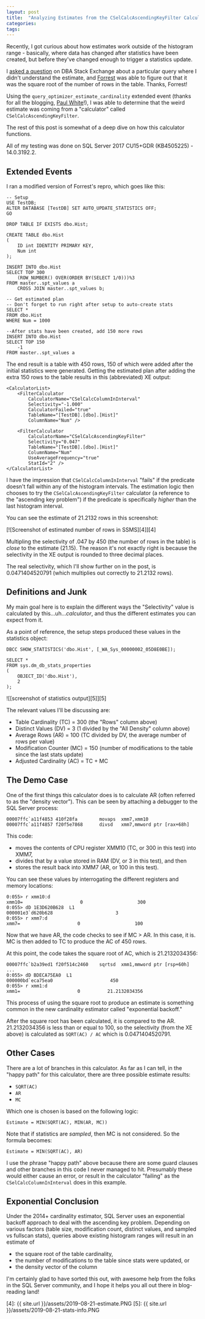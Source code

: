 ```yaml
---
layout: post
title:  "Analyzing Estimates from the CSelCalcAscendingKeyFilter Calculator"
categories: 
tags: 
---
```


Recently, I got curious about how estimates work outside of the histogram range - basically, where data has changed after statistics have been created, but before they've changed enough to trigger a statistics update.

I [asked a question][1] on DBA Stack Exchange about a particular query where I didn't understand the estimate, and [Forrest][2] was able to figure out that it was the square root of the number of rows in the table.  Thanks, Forrest!

Using the `query_optimizer_estimate_cardinality` extended event (thanks for all the blogging, [Paul White][3]!), I was able to determine that the weird estimate was coming from a "calculator" called `CSelCalcAscendingKeyFilter`.

The rest of this post is somewhat of a deep dive on how this calculator functions.  

All of my testing was done on SQL Server 2017 CU15+GDR (KB4505225) - 14.0.3192.2.

## Extended Events

I ran a modified version of Forrest's repro, which goes like this:

    -- Setup
    USE TestDB;
    ALTER DATABASE [TestDB] SET AUTO_UPDATE_STATISTICS OFF;
    GO

    DROP TABLE IF EXISTS dbo.Hist;

    CREATE TABLE dbo.Hist 
    (
        ID int IDENTITY PRIMARY KEY,
        Num int
    );

    INSERT INTO dbo.Hist
    SELECT TOP 300
        (ROW_NUMBER() OVER(ORDER BY(SELECT 1/0)))%3
    FROM master..spt_values a
        CROSS JOIN master..spt_values b;

    -- Get estimated plan
    -- Don't forget to run right after setup to auto-create stats
    SELECT *
    FROM dbo.Hist
    WHERE Num = 1000

    --After stats have been created, add 150 more rows
    INSERT INTO dbo.Hist
    SELECT TOP 150
        -1
    FROM master..spt_values a

The end result is a table with 450 rows, 150 of which were added after the initial statistics were generated.  Getting the estimated plan after adding the extra 150 rows to the table results in this (abbreviated) XE output:

    <CalculatorList>
        <FilterCalculator 
            CalculatorName="CSelCalcColumnInInterval" 
            Selectivity="-1.000" 
            CalculatorFailed="true" 
            TableName="[TestDB].[dbo].[Hist]" 
            ColumnName="Num" />

        <FilterCalculator 
            CalculatorName="CSelCalcAscendingKeyFilter" 
            Selectivity="0.047" 
            TableName="[TestDB].[dbo].[Hist]" 
            ColumnName="Num" 
            UseAverageFrequency="true" 
            StatId="2" />
    </CalculatorList>

I have the impression that `CSelCalcColumnInInterval` "fails" if the predicate doesn't fall within any of the histogram intervals.  The estimation logic then chooses to try the `CSelCalcAscendingKeyFilter` calculator (a reference to the "ascending key problem") if the predicate is specifically *higher* than the last histogram interval.

You can see the estimate of 21.2132 rows in this screenshot:

[![Screenshot of estimated number of rows in SSMS][4]][4]

Multipling the selectivity of .047 by 450 (the number of rows in the table) is *close* to the estimate (21.15).  The reason it's not exactly right is because the selectivity in the XE output is rounded to three decimal places.  

The real selectivity, which I'll show further on in the post, is 0.0471404520791 (which multiplies out correctly to 21.2132 rows).

## Definitions and Junk

My main goal here is to explain the different ways the "Selectivity" value is calculated by this...uh...*calculator*, and thus the different estimates you can expect from it.

As a point of reference, the setup steps produced these values in the statistics object:

    DBCC SHOW_STATISTICS('dbo.Hist', [_WA_Sys_00000002_05D8E0BE]);

    SELECT *
    FROM sys.dm_db_stats_properties 
    (
        OBJECT_ID('dbo.Hist'), 
        2
    );

![[screenshot of statistics output][5]][5]

The relevant values I'll be discussing are:

- Table Cardinality (TC) = 300 (the "Rows" column above)
- Distinct Values (DV) = 3 (1 divided by the "All Density" column above)
- Average Rows (AR) = 100 (TC divided by DV, the average number of rows per value)
- Modification Counter (MC) = 150 (number of modifications to the table since the last stats update)
- Adjusted Cardinality (AC) = TC + MC

## The Demo Case

One of the first things this calculator does is to calculate AR (often referred to as the "density vector").  This can be seen by attaching a debugger to the SQL Server process:

    00007ffc`a11f4853 410f28fa        movaps  xmm7,xmm10
    00007ffc`a11f4857 f20f5e7868      divsd   xmm7,mmword ptr [rax+68h]

This code:

- moves the contents of CPU register XMM10 (TC, or 300 in this test) into XMM7, 
- divides that by a value stored in RAM (DV, or 3 in this test), and then 
- stores the result back into XMM7 (AR, or 100 in this test).

You can see these values by interrogating the different registers and memory locations:

    0:055> r xmm10:d
    xmm10=                     0                    300
    0:055> dD 1E3D620B628  L1
    000001e3`d620b628                       3
    0:055> r xmm7:d
    xmm7=                     0                    100

Now that we have AR, the code checks to see if MC > AR.  In this case, it is.  MC is then added to TC to produce the AC of 450 rows.

At this point, the code takes the square root of AC, which is 21.2132034356:

    00007ffc`b2a39ed1 f20f514c2460    sqrtsd  xmm1,mmword ptr [rsp+60h] 
    ...
    0:055> dD BDECA75EA0  L1
    000000bd`eca75ea0                     450
    0:055> r xmm1:d
    xmm1=                     0          21.2132034356

This process of using the square root to produce an estimate is something common in the new cardinality estimator called "exponential backoff."

After the square root has been calculated, it is compared to the AR.  21.2132034356 is less than or equal to 100, so the selectivity (from the XE above) is calculated as `SQRT(AC) / AC` which is 0.0471404520791.

## Other Cases

There are a lot of branches in this calculator.  As far as I can tell, in the "happy path" for this calculator, there are three possible estimate results:

- `SQRT(AC)`
- `AR`
- `MC`

Which one is chosen is based on the following logic:

    Estimate = MIN(SQRT(AC), MIN(AR, MC))

Note that if statistics are *sampled*, then MC is not considered.  So the formula becomes:

    Estimate = MIN(SQRT(AC), AR)

I use the phrase "happy path" above because there are some guard clauses and other branches in this code I never managed to hit.  Presumably these would either cause an error, or result in the calculator "failing" as the `CSelCalcColumnInInterval` does in this example.

## Exponential Conclusion

Under the 2014+ cardinality estimator, SQL Server uses an exponential backoff approach to deal with the ascending key problem.  Depending on various factors (table size, modification count, distinct values, and sampled vs fullscan stats), queries above existing histogram ranges will result in an estimate of 

- the square root of the table cardinality, 
- the number of modifications to the table since stats were updated, or
- the density vector of the column

I'm certainly glad to have sorted this out, with awesome help from the folks in the SQL Server community, and I hope it helps you all out there in blog-reading land!

[1]: https://dba.stackexchange.com/q/245243/6141
[2]: https://forrestmcdaniel.com/
[3]: https://sqlperformance.com/2017/08/sql-optimizer/combining-density
[4]: {{ site.url }}/assets/2019-08-21-estimate.PNG
[5]: {{ site.url }}/assets/2019-08-21-stats-info.PNG